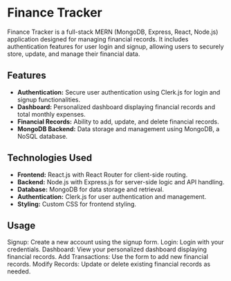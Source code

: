 # Finance Tracker

Finance Tracker is a full-stack MERN (MongoDB, Express, React, Node.js) application designed for managing financial records. It includes authentication features for user login and signup, allowing users to securely store, update, and manage their financial data.

## Features

- **Authentication:** Secure user authentication using Clerk.js for login and signup functionalities.
- **Dashboard:** Personalized dashboard displaying financial records and total monthly expenses.
- **Financial Records:** Ability to add, update, and delete financial records.
- **MongoDB Backend:** Data storage and management using MongoDB, a NoSQL database.

## Technologies Used

- **Frontend:** React.js with React Router for client-side routing.
- **Backend:** Node.js with Express.js for server-side logic and API handling.
- **Database:** MongoDB for data storage and retrieval.
- **Authentication:** Clerk.js for user authentication and management.
- **Styling:** Custom CSS for frontend styling.

## Usage
Signup: Create a new account using the signup form.
Login: Login with your credentials.
Dashboard: View your personalized dashboard displaying financial records.
Add Transactions: Use the form to add new financial records.
Modify Records: Update or delete existing financial records as needed.

